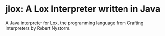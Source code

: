 # jlox: A Lox Interpreter written in Java

A Java interpreter for Lox, the programming language from Crafting Interpreters by Robert Nystorm.